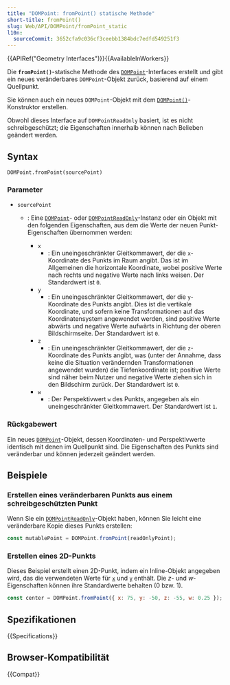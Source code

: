 ```yaml
---
title: "DOMPoint: fromPoint() statische Methode"
short-title: fromPoint()
slug: Web/API/DOMPoint/fromPoint_static
l10n:
  sourceCommit: 3652cfa9c036cf3ceebb1384bdc7edfd549251f3
---
```


{{APIRef("Geometry Interfaces")}}{{AvailableInWorkers}}

Die **`fromPoint()`**-statische Methode des [`DOMPoint`](/de/docs/Web/API/DOMPoint)-Interfaces erstellt und gibt ein neues veränderbares `DOMPoint`-Objekt zurück, basierend auf einem Quellpunkt.

Sie können auch ein neues `DOMPoint`-Objekt mit dem
[`DOMPoint()`](/de/docs/Web/API/DOMPoint/DOMPoint)-Konstruktor erstellen.

Obwohl dieses Interface auf `DOMPointReadOnly` basiert, ist es nicht schreibgeschützt;
die Eigenschaften innerhalb können nach Belieben geändert werden.

## Syntax

```js-nolint
DOMPoint.fromPoint(sourcePoint)
```

### Parameter

- `sourcePoint`

  - : Eine [`DOMPoint`](/de/docs/Web/API/DOMPoint)- oder [`DOMPointReadOnly`](/de/docs/Web/API/DOMPointReadOnly)-Instanz oder ein Objekt mit den folgenden Eigenschaften, aus dem die Werte der neuen Punkt-Eigenschaften übernommen werden:

    - `x`
      - : Ein uneingeschränkter Gleitkommawert, der die `x`-Koordinate des Punkts im Raum angibt. Das ist im Allgemeinen die horizontale Koordinate, wobei positive Werte nach rechts und negative Werte nach links weisen. Der Standardwert ist `0`.
    - `y`
      - : Ein uneingeschränkter Gleitkommawert, der die `y`-Koordinate des Punkts angibt. Dies ist die vertikale Koordinate, und sofern keine Transformationen auf das Koordinatensystem angewendet werden, sind positive Werte abwärts und negative Werte aufwärts in Richtung der oberen Bildschirmseite. Der Standardwert ist `0`.
    - `z`
      - : Ein uneingeschränkter Gleitkommawert, der die `z`-Koordinate des Punkts angibt, was (unter der Annahme, dass keine die Situation verändernden Transformationen angewendet wurden) die Tiefenkoordinate ist; positive Werte sind näher beim Nutzer und negative Werte ziehen sich in den Bildschirm zurück. Der Standardwert ist `0`.
    - `w`
      - : Der Perspektivwert `w` des Punkts, angegeben als ein uneingeschränkter Gleitkommawert. Der Standardwert ist `1`.

### Rückgabewert

Ein neues [`DOMPoint`](/de/docs/Web/API/DOMPoint)-Objekt, dessen Koordinaten- und Perspektivwerte
identisch mit denen im Quellpunkt sind. Die Eigenschaften des Punkts sind veränderbar und können jederzeit geändert werden.

## Beispiele

### Erstellen eines veränderbaren Punkts aus einem schreibgeschützten Punkt

Wenn Sie ein [`DOMPointReadOnly`](/de/docs/Web/API/DOMPointReadOnly)-Objekt haben, können Sie leicht eine veränderbare
Kopie dieses Punkts erstellen:

```js
const mutablePoint = DOMPoint.fromPoint(readOnlyPoint);
```

### Erstellen eines 2D-Punkts

Dieses Beispiel erstellt einen 2D-Punkt, indem ein Inline-Objekt angegeben wird, das die verwendeten Werte für [`x`](/de/docs/Web/API/DOMPointReadOnly/x) und [`y`](/de/docs/Web/API/DOMPointReadOnly/y) enthält.
Die _z_- und _w_-Eigenschaften können ihre Standardwerte behalten (0 bzw. 1).

```js
const center = DOMPoint.fromPoint({ x: 75, y: -50, z: -55, w: 0.25 });
```

## Spezifikationen

{{Specifications}}

## Browser-Kompatibilität

{{Compat}}
